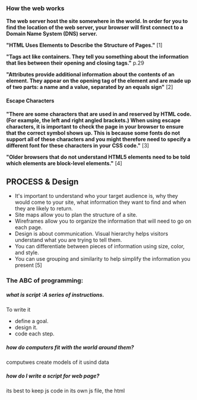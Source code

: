 ### How the web works

**The web server host the site somewhere in the
world. In order for you to find the location of
the web server, your browser will first connect
to a Domain Name System (DNS) server.** 

**"HTML Uses Elements
to Describe the
Structure of Pages."** [1]

**"Tags act like containers. They tell you
something about the information that lies
between their opening and closing tags."** p.29

**"Attributes provide additional information
about the contents of an element. They appear
on the opening tag of the element and are
made up of two parts: a name and a value,
separated by an equals sign"** [2]
#### Escape Characters
**"There are some characters that are used in
and reserved by HTML code. (For example, the
left and right angled brackets.)
When using escape characters,
it is important to check the
page in your browser to ensure
that the correct symbol shows
up. This is because some fonts
do not support all of these
characters and you might
therefore need to specify
a different font for these
characters in your CSS code."** [3]

**"Older browsers that do not understand HTML5
elements need to be told which elements are
block-level elements."** [4] 

## PROCESS & Design
- It's important to understand who your target audience
is, why they would come to your site, what information
they want to find and when they are likely to return.
- Site maps allow you to plan the structure of a site.
- Wireframes allow you to organize the information that
will need to go on each page.
- Design is about communication. Visual hierarchy helps
visitors understand what you are trying to tell them.
- You can differentiate between pieces of information
using size, color, and style.
- You can use grouping and similarity to help simplify
the information you present [5] 


### The ABC of programming:
##### what is script :A series of instructions.
To write it 
- define a goal.
- design it.
- code each step.
##### how do computers fit with the world around them?
computwes create models of it usind data
##### how do I write a script for web page?
its best to keep js code in its own js file, the html <script>element is used in HTML pages
to tel the browser to load the js file.

* javascript use objects and methods

References Duckett HTML book:
[1] p.28
[2] p.32 
[3] p.200
[4] p.457
[5] p.181

